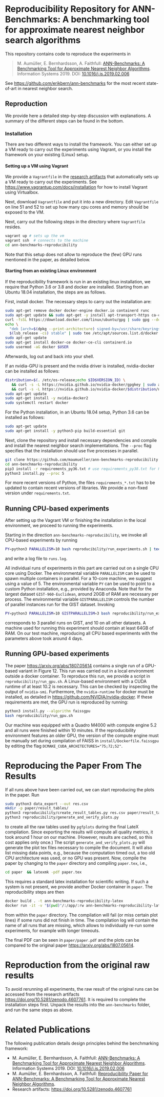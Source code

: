 # Reproducibility Repository for ANN-Benchmarks: A benchmarking tool for approximate nearest neighbor search algorithms

This repository contains code to reproduce the experiments in 

>  M. Aumüller, E. Bernhardsson, A. Faithfull: [ANN-Benchmarks: A Benchmarking Tool for Approximate Nearest Neighbor Algorithms](https://arxiv.org/abs/1807.05614). Information Systems 2019. DOI: [10.1016/j.is.2019.02.006](https://doi.org/10.1016/j.is.2019.02.006) 

See <https://github.com/erikbern/ann-benchmarks> for the most recent state-of-art in nearest neighbor search.

## Reproduction

We provide here a detailed step-by-step discussion with explanations.
A summary of the different steps can be found in the bottom.

### Installation

There are two different ways to install the framework. You can either set up a VM ready to carry out the experiments using Vagrant, or you install the framework on your existing (Linux) setup.

#### Setting up a VM using Vagrant

We provide a `Vagrantfile` in the [research artifacts](https://doi.org/10.5281/zenodo.4607761)  that automatically sets up a VM ready to carry out the experiments.
See  <https://www.vagrantup.com/docs/installation> for how to install Vagrant using Virtualbox.

Next, download `Vagrantfile` and put it into a new directory. 
Edit `Vagrantfile` on line 51 and 52 to set up how many cpu cores and memory should be exposed to the VM.

Next, carry out the following steps in the directory where `Vagrantfile` resides.

```bash
vagrant up # sets up the vm
vagrant ssh  # connects to the machine
cd ann-benchmarks-reproducibility
```

Note that this setup does not allow to reproduce the (few) GPU runs mentioned in the paper, as detailed below.

#### Starting from an existing Linux environment

If the reproducibility framework is run in an existing linux installation,
we require that Python 3.6 or 3.8 and docker are installed. 
Starting from an Ubuntu 18.04 installation, the steps are as follows.

First, install docker. The necessary steps to carry out the installation are:

```bash
sudo apt-get remove docker docker-engine docker.io containerd runc
sudo apt-get update && sudo apt-get -y install apt-transport-https ca-certificates curl gnupg lsb-release
curl -fsSL https://download.docker.com/linux/ubuntu/gpg | sudo gpg --dearmor -o /usr/share/keyrings/docker-archive-keyring.gpg
echo \
  "deb [arch=$(dpkg --print-architecture) signed-by=/usr/share/keyrings/docker-archive-keyring.gpg] https://download.docker.com/linux/ubuntu \
  $(lsb_release -cs) stable" | sudo tee /etc/apt/sources.list.d/docker.list > /dev/null
sudo apt-get update
sudo apt-get install docker-ce docker-ce-cli containerd.io
sudo usermod -aG docker $USER
```
Afterwards, log out and back into your shell.

If an nvidia-GPU is present and the nvidia driver is installed, nvidia-docker can be installed as follows:
```bash
distribution=$(. /etc/os-release;echo $ID$VERSION_ID) \
   && curl -s -L https://nvidia.github.io/nvidia-docker/gpgkey | sudo apt-key add - \
   && curl -s -L https://nvidia.github.io/nvidia-docker/$distribution/nvidia-docker.list | sudo tee /etc/apt/sources.list.d/nvidia-docker.list
sudo apt-get update
sudo apt-get install -y nvidia-docker2
sudo systemctl restart docker
```

For the Python installation, in an Ubuntu 18.04 setup, Python 3.6 can be installed as follows:

```bash
sudo apt-get update 
sudo apt-get install -y python3-pip build-essential git
```

Next, clone the repository and install necessary dependencies and compile 
and install the nearest neighbor search implementations. 
The `--proc` flag specifies that the installation should use five processes in parallel.

```bash
git clone https://github.com/maumueller/ann-benchmarks-reproducibility
cd ann-benchmarks-reproducibility 
pip3 install -r requirements_py36.txt # use requirements_py38.txt for Python 3.8
python3 install.py --proc 5
```

For more recent versions of Python, the files `requirements_*.txt` has to be updated to contain recent versions of libraries. 
We provide a non-fixed version under `requirements.txt`.

Running CPU-based experiments
----------------------------

After setting up the Vagrant VM or finishing the installation in the local environment, we proceed to running the experiments.

Starting in the direction `ann-benchmarks-reproducibility`, we invoke all CPU-based experiments by running 
```bash
PY=python3 PARALLELISM=10 bash reproducibility/run_experiments.sh | tee -a runs.log
```
and write a log file to `runs.log`.

All individual runs of experiments in this part are carried out on a single CPU core using Docker. The environmental variable `PARALLELISM` can be used to spawn multiple containers in parallel. For a 10-core machine, we suggest using a value of 5.
The environmental variable `PY` can be used to point to a custom Python installation, e.g., provided by Anaconda.
Note that for the largest dataset `GIST-960-Euclidean`, around 20GB of RAM are necessary per process.
The environmental variable `GISTPARALLELISM` controls the number of parallel instances run for the GIST dataset. Invoking 

```bash
PY=python3 PARALLELISM=10 GISTPARALLELISM=3 bash reproducibility/run_experiments.sh | tee -a runs.log
```
corresponds to 3 parallel runs on GIST, and 10 on all other datasets. 
A machine used for running this experiment should contain at least 64GB of RAM.
On our test machine, reproducing all CPU based experiments with the parameters above took around 4 days.

Running GPU-based experiments
-----------------------------

The paper <https://arxiv.org/abs/1807.05614> contains a single run of a GPU-based variant in Figure 12. 
This run was carried out in a local environment outside a docker container.
To reproduce this run, we provide a script in `reproducibility/run_gpu.sh`. 
A Linux-based environment with a CUDA runtime of at least 10.2 is necessary.
This can be checked by inspecting the output of `nvidia-smi`.
Furthermore, the `nvidia-runtime` for docker must be installed, as detailed in <https://github.com/NVIDIA/nvidia-docker>.
If these requirements are met, the GPU run is reproduced by running:

```bash
python3 install.py --algorithm faissgpu 
bash reproducibility/run_gpu.sh
```

Our machine was equipped with a Quadro M4000 with compute engine 5.2 and all runs were finished within 10 minutes.
If the reproducibility environment features an older GPU, the version of the compute engine must be manually set during compilation of FAISS in `install/Dockerfile.faissgpu` by editing the flag `DCMAKE_CUDA_ARCHITECTURES="75;72;52"`.


Reproducing the Paper From The Results
======================================

If all runs above have been carried out, we can start reproducing the plots in the paper. 
Run

```bash
sudo python3 data_export --out res.csv
mkdir -p paper/result_tables/
python3 reproducibility/create_result_tables.py res.csv paper/result_tables/
python3 reproducibility/generate_and_verify_plots.py
```

to create all the raw tables used by `pgfplots` during the final LateX compilation.
Since exporting the results will compute all quality metrics, it took around 1 hour on our machine.
(However, results are cached, so this cost applies only once.)
The script `generate_and_verify_plots.py` will generate the plot tex files necessary to compile the document.
It will also list missing data points, e.g., because the computation timed out, a too old CPU architecture was used, or no GPU was present.
Now, compile the paper by changing to the `paper` directory and compiling `paper.tex`, i.e., 

```bash
cd paper  && latexmk -pdf paper.tex
```

This requires a standard latex installation for scientific writing. 
If such a system is not present, we provide another Docker container in `paper`. 
The reproducibility steps are then 

```bash
docker build . -t ann-benchmarks-reproducibility-latex 
docker run -it -v "$(pwd)"/:/app/:rw ann-benchmarks-reproducibility-latex:latest
```

from within the `paper` directory.
The compilation will fail (or miss certain plot lines) if some runs did not finish in time. 
The compilation log will contain the name of all runs that are missing, which allows to individually re-run some experiments, for example with longer timeouts.

The final PDF can be seen in `paper/paper.pdf` and the plots can be compared to the original paper <https://arxiv.org/abs/1807.05614>.

Reproduction from the original raw results
==========================================

To avoid rerunning all experiments, the raw result of the original runs can be accessed from the research artifacts <https://doi.org/10.5281/zenodo.4607761>.
It is required to complete the installation steps first.
Unpack the results into the `ann-benchmarks` folder, and run
the same steps as above. 

Related Publications
==================

The following publication details design principles behind the benchmarking framework: 

- M. Aumüller, E. Bernhardsson, A. Faithfull:
[ANN-Benchmarks: A Benchmarking Tool for Approximate Nearest Neighbor Algorithms](https://arxiv.org/abs/1807.05614). Information Systems 2019. DOI: [10.1016/j.is.2019.02.006](https://doi.org/10.1016/j.is.2019.02.006)
- M. Aumüller, E. Bernhardsson, A. Faithfull:
[Reproducibility Paper for ANN-Benchmarks: A Benchmarking Tool for Approximate Nearest Neighbor Algorithms](http://itu.dk/people/maau/additional/ann_benchmarks_reproducibility.pdf). 
- Research artifacts:  <https://doi.org/10.5281/zenodo.4607761>

